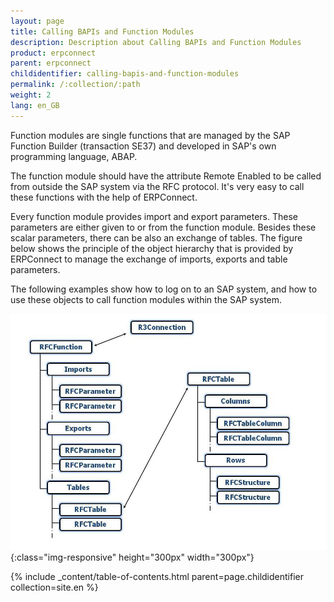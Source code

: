 ```yaml
---
layout: page
title: Calling BAPIs and Function Modules
description: Description about Calling BAPIs and Function Modules
product: erpconnect
parent: erpconnect
childidentifier: calling-bapis-and-function-modules
permalink: /:collection/:path
weight: 2
lang: en_GB
---
```


Function modules are single functions that are managed by the SAP Function Builder (transaction SE37) and developed in SAP's own programming language, ABAP.

The function module should have the attribute Remote Enabled to be called from outside the SAP system via the RFC protocol. It's very easy to call these functions with the help of ERPConnect.

Every function module provides import and export parameters. These parameters are either given to or from the function module. Besides these scalar parameters, there can be also an exchange of tables. The figure below shows the principle of the object hierarchy 
that is provided by ERPConnect to manage the exchange of imports, exports and table parameters.

The following examples show how to log on to an SAP system, and how to use these objects to call function modules within the SAP system.

![clientarchitecture](/img/content/erpconnect-client-architecture.png){:class="img-responsive" height="300px" width="300px"}  

{% include _content/table-of-contents.html parent=page.childidentifier collection=site.en %}
